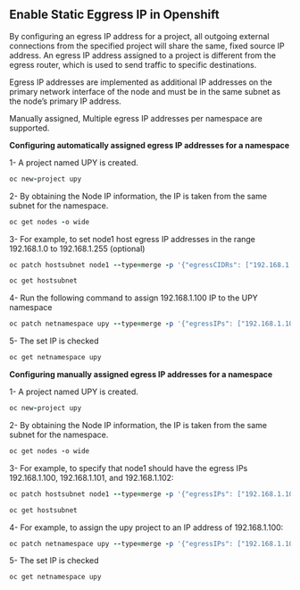 ## Enable Static Eggress IP in Openshift

By configuring an egress IP address for a project, all outgoing external connections from the specified project will share the same, fixed source IP address.
An egress IP address assigned to a project is different from the egress router, which is used to send traffic to specific destinations.

Egress IP addresses are implemented as additional IP addresses on the primary network interface of the node and must be in the same subnet as the node’s primary IP address.

Manually assigned, Multiple egress IP addresses per namespace are supported.

**Configuring automatically assigned egress IP addresses for a namespace**

1- A project named UPY is created.
```ruby
oc new-project upy
```
2- By obtaining the Node IP information, the IP is taken from the same subnet for the namespace.
```ruby
oc get nodes -o wide
```
3- For example, to set node1 host egress IP addresses in the range 192.168.1.0 to 192.168.1.255 (optional)
```ruby
oc patch hostsubnet node1 --type=merge -p '{"egressCIDRs": ["192.168.1.0/24"]}'
```
```ruby
oc get hostsubnet
```
4- Run the following command to assign 192.168.1.100 IP to the UPY namespace
```ruby
oc patch netnamespace upy --type=merge -p '{"egressIPs": ["192.168.1.100"]}'
```
5- The set IP is checked
```ruby
oc get netnamespace upy
```
**Configuring manually assigned egress IP addresses for a namespace**

1- A project named UPY is created.
```ruby
oc new-project upy
```
2- By obtaining the Node IP information, the IP is taken from the same subnet for the namespace.
```ruby
oc get nodes -o wide
```
3- For example, to specify that node1 should have the egress IPs 192.168.1.100, 192.168.1.101, and 192.168.1.102:
```ruby
oc patch hostsubnet node1 --type=merge -p '{"egressIPs": ["192.168.1.100", "192.168.1.101", "192.168.1.102"]}'
```
```ruby
oc get hostsubnet
```
4- For example, to assign the upy project to an IP address of 192.168.1.100:
```ruby
oc patch netnamespace upy --type=merge -p '{"egressIPs": ["192.168.1.100"]}'
```
5- The set IP is checked
```ruby
oc get netnamespace upy
```
